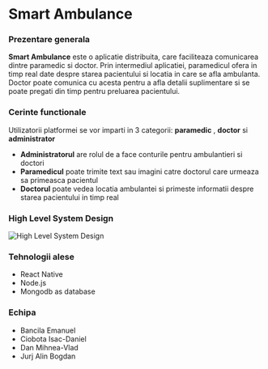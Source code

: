 # Smart Ambulance

### Prezentare generala 
**Smart Ambulance** este o aplicatie distribuita, care faciliteaza comunicarea dintre paramedic si doctor. 
Prin intermediul aplicatiei, paramedicul ofera in timp real date despre starea pacientului si locatia in care se afla ambulanta.
Doctor poate comunica cu acesta pentru a afla detalii suplimentare si se poate pregati din timp pentru preluarea pacientului.

### Cerinte functionale
Utilizatorii platformei se vor imparti in 3 categorii: **paramedic** , **doctor** si **administrator**
* **Administratorul** are rolul de a face conturile pentru ambulantieri si doctori
* **Paramedicul** poate trimite text sau imagini catre doctorul care urmeaza sa primeasca pacientul
* **Doctorul** poate vedea locatia ambulantei si primeste informatii despre starea pacientului in timp real

### High Level System Design
![High Level System Design](https://user-images.githubusercontent.com/80629738/161974375-746085a2-0fc7-47cc-aabe-0e209f77bcb8.png)

### Tehnologii alese
* React Native
* Node.js
* Mongodb as database

### Echipa
* Bancila Emanuel
* Ciobota Isac-Daniel
* Dan Mihnea-Vlad
* Jurj Alin Bogdan

